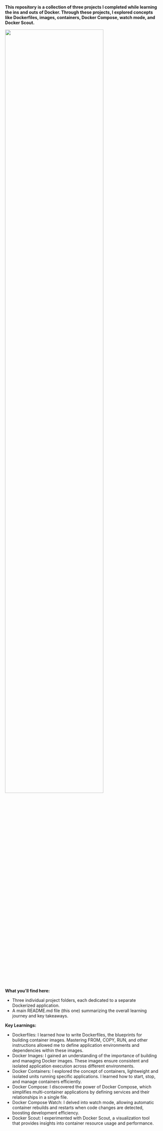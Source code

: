 **This repository is a collection of three projects I completed while learning the ins and outs of Docker. Through these projects, I explored concepts like Dockerfiles, images, containers, Docker Compose, watch mode, and Docker Scout.**

<img src="https://www.techprevue.com/wp-content/uploads/2021/04/docker-image.jpg" width="80%">

**What you'll find here:**

* Three individual project folders, each dedicated to a separate Dockerized application.
* A main README.md file (this one) summarizing the overall learning journey and key takeaways.

**Key Learnings:**

* Dockerfiles: I learned how to write Dockerfiles, the blueprints for building container images. Mastering FROM, COPY, RUN, and other instructions allowed me to define application environments and dependencies within these images.
* Docker Images: I gained an understanding of the importance of building and managing Docker images. These images ensure consistent and isolated application execution across different environments.
* Docker Containers: I explored the concept of containers, lightweight and isolated units running specific applications. I learned how to start, stop, and manage containers efficiently.
* Docker Compose: I discovered the power of Docker Compose, which simplifies multi-container applications by defining services and their relationships in a single file.
* Docker Compose Watch: I delved into watch mode, allowing automatic container rebuilds and restarts when code changes are detected, boosting development efficiency.
* Docker Scout: I experimented with Docker Scout, a visualization tool that provides insights into container resource usage and performance.
